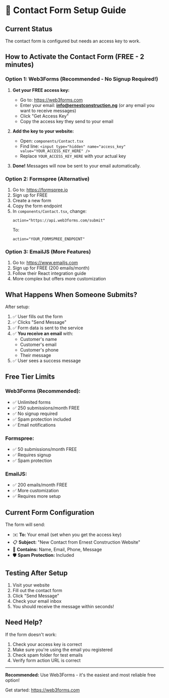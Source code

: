 # 📧 Contact Form Setup Guide

## Current Status
The contact form is configured but needs an access key to work.

## How to Activate the Contact Form (FREE - 2 minutes)

### Option 1: Web3Forms (Recommended - No Signup Required!)

1. **Get your FREE access key:**
   - Go to: https://web3forms.com
   - Enter your email: **info@ernestconstruction.ng** (or any email you want to receive messages)
   - Click "Get Access Key"
   - Copy the access key they send to your email

2. **Add the key to your website:**
   - Open: `components/Contact.tsx`
   - Find line: `<input type="hidden" name="access_key" value="YOUR_ACCESS_KEY_HERE" />`
   - Replace `YOUR_ACCESS_KEY_HERE` with your actual key

3. **Done!** Messages will now be sent to your email automatically.

### Option 2: Formspree (Alternative)

1. Go to: https://formspree.io
2. Sign up for FREE
3. Create a new form
4. Copy the form endpoint
5. In `components/Contact.tsx`, change:
   ```tsx
   action="https://api.web3forms.com/submit"
   ```
   To:
   ```tsx
   action="YOUR_FORMSPREE_ENDPOINT"
   ```

### Option 3: EmailJS (More Features)

1. Go to: https://www.emailjs.com
2. Sign up for FREE (200 emails/month)
3. Follow their React integration guide
4. More complex but offers more customization

## What Happens When Someone Submits?

After setup:
1. ✅ User fills out the form
2. ✅ Clicks "Send Message"
3. ✅ Form data is sent to the service
4. ✅ **You receive an email** with:
   - Customer's name
   - Customer's email
   - Customer's phone
   - Their message
5. ✅ User sees a success message

## Free Tier Limits

### Web3Forms (Recommended):
- ✅ Unlimited forms
- ✅ 250 submissions/month FREE
- ✅ No signup required
- ✅ Spam protection included
- ✅ Email notifications

### Formspree:
- ✅ 50 submissions/month FREE
- ✅ Requires signup
- ✅ Spam protection

### EmailJS:
- ✅ 200 emails/month FREE
- ✅ More customization
- ✅ Requires more setup

## Current Form Configuration

The form will send:
- ✉️ **To:** Your email (set when you get the access key)
- 📋 **Subject:** "New Contact from Ernest Construction Website"
- 📝 **Contains:** Name, Email, Phone, Message
- 🛡️ **Spam Protection:** Included

## Testing After Setup

1. Visit your website
2. Fill out the contact form
3. Click "Send Message"
4. Check your email inbox
5. You should receive the message within seconds!

## Need Help?

If the form doesn't work:
1. Check your access key is correct
2. Make sure you're using the email you registered
3. Check spam folder for test emails
4. Verify form action URL is correct

---

**Recommended:** Use Web3Forms - it's the easiest and most reliable free option!

Get started: https://web3forms.com

